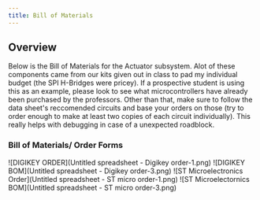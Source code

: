 ```yaml
---
title: Bill of Materials
---
```


## Overview

Below is the Bill of Materials for the Actuator subsystem. Alot of these components came from our kits given out in class to pad my individual budget (the SPI H-Bridges were pricey). If a prospective student is using this as an example, please look to see what microcontrollers have already been purchased by the professors. Other than that, make sure to follow the data sheet's reccomended circuits and base your orders on those (try to order enough to make at least two copies of each circuit individually). This really helps with debugging in case of a unexpected roadblock.
### Bill of Materials/ Order Forms

![DIGIKEY ORDER](Untitled spreadsheet - Digikey order-1.png)
![DIGIKEY BOM](Untitled spreadsheet - Digikey order-3.png)
![ST Microelectronics Order](Untitled spreadsheet - ST micro order-1.png)
![ST Microelectornics BOM](Untitled spreadsheet - ST micro order-3.png)

